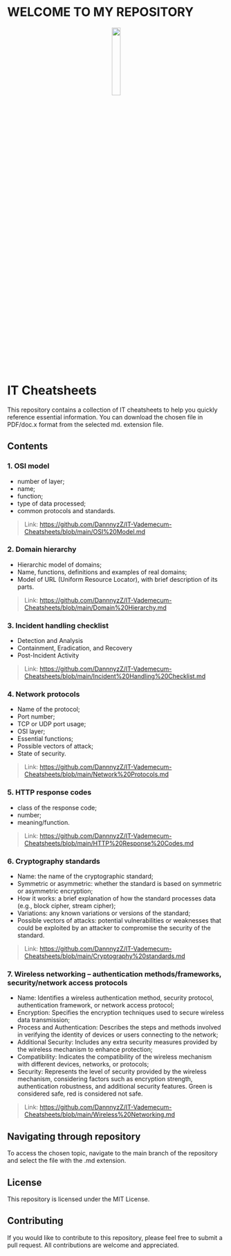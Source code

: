 # WELCOME TO MY REPOSITORY

<p align="center">
<img src="https://i.pinimg.com/originals/71/21/d5/7121d581f292b50843cd7f70d91dd9ef.gif" width="20%">
</p>

# IT Cheatsheets

This repository contains a collection of IT cheatsheets to help you quickly reference essential information. You can download the chosen file in PDF/doc.x format from the selected md. extension file.

## Contents
### 1. OSI model
- number of layer;
- name;
- function;
- type of data processed;
- common protocols and standards.

> Link: https://github.com/DannnyzZ/IT-Vademecum-Cheatsheets/blob/main/OSI%20Model.md

### 2. Domain hierarchy
- Hierarchic model of domains;
- Name, functions, definitions and examples of real domains;
- Model of URL (Uniform Resource Locator), with brief description of its parts.

> Link: https://github.com/DannnyzZ/IT-Vademecum-Cheatsheets/blob/main/Domain%20Hierarchy.md

### 3. Incident handling checklist
- Detection and Analysis
- Containment, Eradication, and Recovery
- Post-Incident Activity

> Link: https://github.com/DannnyzZ/IT-Vademecum-Cheatsheets/blob/main/Incident%20Handling%20Checklist.md

### 4. Network protocols
- Name of the protocol;
- Port number;
- TCP or UDP port usage;
- OSI layer;
- Essential functions;
- Possible vectors of attack;
- State of security.

> Link: https://github.com/DannnyzZ/IT-Vademecum-Cheatsheets/blob/main/Network%20Protocols.md

### 5. HTTP response codes
- class of the response code;
- number;
- meaning/function.

> Link: https://github.com/DannnyzZ/IT-Vademecum-Cheatsheets/blob/main/HTTP%20Response%20Codes.md

### 6. Cryptography standards
- Name: the name of the cryptographic standard;
- Symmetric or asymmetric: whether the standard is based on symmetric or asymmetric encryption;
- How it works: a brief explanation of how the standard processes data (e.g., block cipher, stream cipher);
- Variations: any known variations or versions of the standard;
- Possible vectors of attacks: potential vulnerabilities or weaknesses that could be exploited by an attacker to compromise the security of the standard.

> Link: https://github.com/DannnyzZ/IT-Vademecum-Cheatsheets/blob/main/Cryptography%20standards.md

### 7. Wireless networking – authentication methods/frameworks, security/network access protocols
- Name: Identifies a wireless authentication method, security protocol, authentication framework, or network access protocol;
- Encryption: Specifies the encryption techniques used to secure wireless data transmission;
- Process and Authentication: Describes the steps and methods involved in verifying the identity of devices or users connecting to the network;
- Additional Security: Includes any extra security measures provided by the wireless mechanism to enhance protection;
- Compatibility: Indicates the compatibility of the wireless mechanism with different devices, networks, or protocols;
- Security: Represents the level of security provided by the wireless mechanism, considering factors such as encryption strength, authentication robustness, and additional security features. Green is considered safe, red is considered not safe.

> Link: https://github.com/DannnyzZ/IT-Vademecum-Cheatsheets/blob/main/Wireless%20Networking.md

## Navigating through repository

To access the chosen topic, navigate to the main branch of the repository and select the file with the .md extension.

## License

This repository is licensed under the MIT License.

## Contributing

If you would like to contribute to this repository, please feel free to submit a pull request. All contributions are welcome and appreciated.
